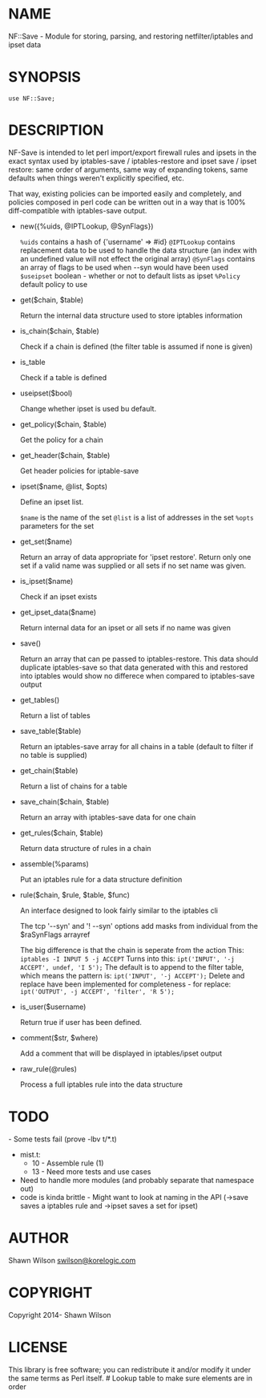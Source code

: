 # NAME

NF::Save - Module for storing, parsing, and restoring netfilter/iptables and ipset data

# SYNOPSIS

    use NF::Save;

# DESCRIPTION

NF-Save is intended to let perl import/export firewall rules and ipsets
in the exact syntax used by iptables-save / iptables-restore and ipset
save / ipset restore: same order of arguments, same way of expanding
tokens, same defaults when things weren't explicitly specified, etc.

That way, existing policies can be imported easily and completely, and
policies composed in perl code can be written out in a way that is 100%
diff-compatible with iptables-save output.

- new({%uids, @IPTLookup, @SynFlags})

    `%uids` contains a hash of {'username' => #id}
    `@IPTLookup` contains replacement data to be used to handle the data structure (an index with an undefined value will not effect the original array)
    `@SynFlags` contains an array of flags to be used when --syn would have been used
    `$useipset` boolean - whether or not to default lists as ipset
    `%Policy` default policy to use

- get($chain, $table)

    Return the internal data structure used to store iptables information

- is\_chain($chain, $table)

    Check if a chain is defined (the filter table is assumed if none is given)

- is\_table

    Check if a table is defined

- useipset($bool)

    Change whether ipset is used bu default.

- get\_policy($chain, $table)

    Get the policy for a chain

- get\_header($chain, $table)

    Get header policies for iptable-save

- ipset($name, @list, $opts)

    Define an ipset list.

    `$name` is the name of the set
    `@list` is a list of addresses in the set
    `%opts` parameters for the set

- get\_set($name)

    Return an array of data appropriate for 'ipset restore'. Return only one set if a valid name was supplied or all sets if no set name was given.

- is\_ipset($name)

    Check if an ipset exists

- get\_ipset\_data($name)

    Return internal data for an ipset or all sets if no name was given

- save()

    Return an array that can pe passed to iptables-restore. This data should duplicate iptables-save so that data generated with this and restored into iptables would show no differece when compared to iptables-save output

- get\_tables()

    Return a list of tables

- save\_table($table)

    Return an iptables-save array for all chains in a table (default to filter if no table is supplied)

- get\_chain($table)

    Return a list of chains for a table

- save\_chain($chain, $table)

    Return an array with iptables-save data for one chain

- get\_rules($chain, $table)

    Return data structure of rules in a chain

- assemble(%params)

    Put an iptables rule for a data structure definition

- rule($chain, $rule, $table, $func)

    An interface designed to look fairly similar to the iptables cli

    The tcp '--syn' and '! --syn' options add masks from individual from
    the $raSynFlags arrayref

    The big difference is that the chain is seperate from the action
    This:
    `iptables -I INPUT 5 -j ACCEPT`
    Turns into this:
    `ipt('INPUT', '-j ACCEPT', undef, 'I 5');`
    The default is to append to the filter table, which means the pattern is:
    `ipt('INPUT', '-j ACCEPT');`
    Delete and replace have been implemented for completeness - for replace:
    `ipt('OUTPUT', -j ACCEPT', 'filter', 'R 5');`

- is\_user($username)

    Return true if user has been defined.

- comment($str, $where)

    Add a comment that will be displayed in iptables/ipset output

- raw\_rule(@rules)

    Process a full iptables rule into the data structure

# TODO

\- Some tests fail (prove -lbv t/\*.t)
  - mist.t:
    - 10 - Assemble rule (1)
    - 13
\- Need more tests and use cases
  - Need to handle more modules (and probably separate that namespace out)
  - code is kinda brittle
\- Might want to look at naming in the API (->save saves a iptables rule and 
    ->ipset saves a set for ipset)

# AUTHOR

Shawn Wilson <swilson@korelogic.com>

# COPYRIGHT

Copyright 2014- Shawn Wilson

# LICENSE

This library is free software; you can redistribute it and/or modify
it under the same terms as Perl itself.
\# Lookup table to make sure elements are in order
